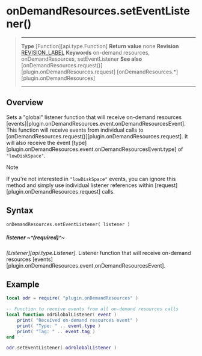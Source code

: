 # onDemandResources.setEventListener()

> --------------------- ------------------------------------------------------------------------------------------
> __Type__              [Function][api.type.Function]
> __Return value__      none
> __Revision__          [REVISION_LABEL](REVISION_URL)
> __Keywords__          on-demand resources, onDemandResources, setEventListener
> __See also__          [onDemandResources.request()][plugin.onDemandResources.request]
>                       [onDemandResources.*][plugin.onDemandResources]
> --------------------- ------------------------------------------------------------------------------------------


## Overview

Sets a "global" listener function that will receive <nobr>on-demand</nobr> resources [events][plugin.onDemandResources.event.onDemandResourcesEvent]. This function will receive events from individual calls to [onDemandResources.request()][plugin.onDemandResources.request]. It will also receive the event [type][plugin.onDemandResources.event.onDemandResourcesEvent.type] of `"lowDiskSpace"`.

<div class="guide-notebox">
<div class="notebox-title">Note</div>

If you're not interested in `"lowDiskSpace"` events, you can ignore this method and simply use individual listener references within [request][plugin.onDemandResources.request] calls.

</div>


## Syntax

    onDemandResources.setEventListener( listener )

##### listener ~^(required)^~
_[Listener][api.type.Listener]._ Listener function that will receive <nobr>on-demand</nobr> resources [events][plugin.onDemandResources.event.onDemandResourcesEvent].


## Example

``````lua
local odr = require( "plugin.onDemandResources" )

-- Function to receive events from all on-demand resources calls
local function odrGlobalListener( event )
	print( "Received on-demand resources event" )
	print( "Type: " .. event.type )
	print( "Tag: " .. event.tag )
end

odr.setEventListener( odrGlobalListener )
``````
